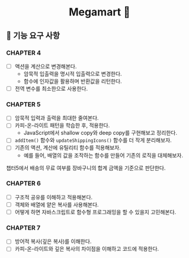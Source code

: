 <h1 align="middle">Megamart 🛒 </h1>

## 📄 기능 요구 사항

### CHAPTER 4

- [ ] 액션을 계산으로 변경해본다.
  - 암묵적 입출력을 명시적 입출력으로 변경한다.
  - 함수에 인자값을 활용하며 반환값을 리턴한다.
- [ ] 전역 변수를 최소한으로 사용한다.

### CHAPTER 5

- [ ] 암묵적 입력과 출력을 최대한 줄여본다.
- [ ] 카피-온-라이트 패턴을 학습한 후, 적용한다.
  - JavaScript에서 shallow copy와 deep copy를 구현해보고 정리한다.
- [ ] `addItem()` 함수와 `updateShippingIcons()` 함수를 더 작게 분리해보자.
- [ ] 기존의 액션, 계산에 유틸리티 함수를 적용해보자.
  - 예를 들어, 배열의 값을 조작하는 함수를 만들어 기존의 로직을 대체해보자.

챕터5에서 배송의 무료 여부를 장바구니의 합계 금액을 기준으로 판단한다.

### CHAPTER 6

- [ ] 구조적 공유를 이해하고 적용해본다.
- [ ] 객체와 배열에 얕은 복사를 사용해본다.
- [ ] 어떻게 하면 자바스크립트로 함수형 프로그래밍을 할 수 있을지 고민해본다.

### CHAPTER 7

- [ ] 방어적 복사(깊은 복사)를 이해한다.
- [ ] 카피-온-라이트와 깊은 복사의 차이점을 이해하고 코드에 적용한다.
